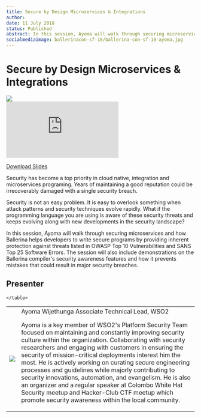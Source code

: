 ```yaml
---
title: Secure by Design Microservices & Integrations
author:
date: 11 July 2018
status: Published
abstract: In this session, Ayoma will walk through securing microservices and how Ballerina helps developers to write secure programs by providing inherent protection against threats listed in OWASP Top 10 Vulnerabilities and SANS Top 25 Software Errors. The session will also include demonstrations on the Ballerina compiler's security awareness features and how it prevents mistakes that could result in major security breaches.
socialmediaimage: ballerinacon-sf-18/ballerina-con-sf-18-ayoma.jpg
---
```

<script src="/js/ballerina-form.js?03"></script><link rel="stylesheet" href="/css/webinar-page.css"></link><link rel="stylesheet" href="/css/ballerinacon-page.css"></link>

<div class="col-xs-12 col-sm-12 col-md-9 col-lg-9" style="padding:0;">
<h1>Secure by Design Microservices & Integrations</h1>
</div>
<div class="col-xs-12 col-sm-12 col-md-3 col-lg-3" style="padding:0;">
<a href="https://con.ballerina.io/" target="_blank"><img class="cInlineLogo" src="https://con.ballerina.io/wp-content/themes/ballerinacon/images/bcon-logo.png"/></a>
</div>
<div class="col-xs-12 col-sm-12 col-md-12 col-lg-12 cConVideoContainer">
<div class="embed-responsive embed-responsive-16by9">
<iframe class="embed-responsive-item" src="https://www.youtube.com/embed/GmIZVwc15bE" frameborder="0" allow="autoplay; encrypted-media" allowfullscreen></iframe>
</div>
</div>

<div class="clearfix"></div>

<a class="cBallerina-io-Home-main-download-button cGuidesDownloadButton cDownloadSlides" target="_blank" href="https://www.slideshare.net/ballerinaslides/secure-by-design-microservices-integrations">Download Slides</a>

<div class="clearfix"></div>

Security has become a top priority in cloud native, integration and microservices programing. Years of maintaining a good reputation could be irrecoverably damaged with a single security breach.

Security is not an easy problem. It is easy to overlook something when attack patterns and security techniques evolve rapidly. What if the programming language you are using is aware of these security threats and keeps evolving along with new developments in the security landscape?

In this session, Ayoma will walk through securing microservices and how Ballerina helps developers to write secure programs by providing inherent protection against threats listed in OWASP Top 10 Vulnerabilities and SANS Top 25 Software Errors. The session will also include demonstrations on the Ballerina compiler's security awareness features and how it prevents mistakes that could result in major security breaches.

## Presenter

<table class="cWebinarPresenter">
    <tr>
        <td class="cWebinarPresenterPic"><img src="//con.ballerina.io/wp-content/themes/ballerinacon/images/speakers/ayoma.jpg"/></td>
        <td class="cWebinarPresenterBio">
      <span class="cPresenterName">Ayoma Wijethunga</span>
      <span class="cPresenterTitle">Associate Technical Lead, WSO2</span>
       <p>Ayoma is a key member of WSO2's Platform Security Team focused on maintaining and constantly improving security culture within the organization. Collaborating with security researchers and engaging with customers in ensuring the security of mission-critical deployments interest him the most. He is actively working on curating secure engineering processes and guidelines while majorly contributing to security innovations, automation, and evangelism. He is also an organizer and a regular speaker at Colombo White Hat Security meetup and Hacker-Club CTF meetup which promote security awareness within the local community. </p>
       </tr>

    </table>

</div>
</div>
